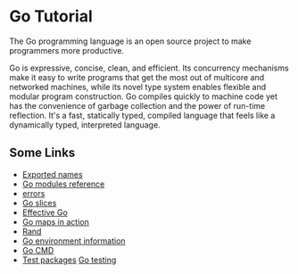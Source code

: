 # Go Tutorial 

The Go programming language is an open source project to make programmers more productive.

Go is expressive, concise, clean, and efficient. Its concurrency mechanisms make it easy to write programs that get the most out of multicore and networked machines, while its novel type system enables flexible and modular program construction. Go compiles quickly to machine code yet has the convenience of garbage collection and the power of run-time reflection. It's a fast, statically typed, compiled language that feels like a dynamically typed, interpreted language.

## Some Links

- [Exported names](https://tour.golang.org/basics/3)
- [Go modules reference](https://golang.org/ref/mod#tmp_15)
- [errors](https://golang.org/pkg/errors/#example_New)
- [Go slices](https://blog.golang.org/slices-intro)
- [Effective Go](https://golang.org/doc/effective_go.html#multiple-returns)
- [Go maps in action](https://blog.golang.org/maps)
- [Rand](https://golang.org/pkg/math/rand/)
- [Go environment information](https://golang.org/cmd/go/#hdr-Print_Go_environment_information)
- [Go CMD](https://golang.org/cmd/go/#hdr-Compile_and_install_packages_and_dependencies)
- [Test packages](https://golang.org/cmd/go/#hdr-Test_packages)
[Go testing](https://golang.org/pkg/testing/#T.Fatalf)

